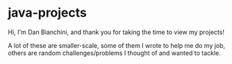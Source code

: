 # java-projects

Hi, I'm Dan Bianchini, and thank you for taking the time to view my projects!

A lot of these are smaller-scale,
some of them I wrote to help me do my job,
others are random challenges/problems I thought of and wanted to tackle.
